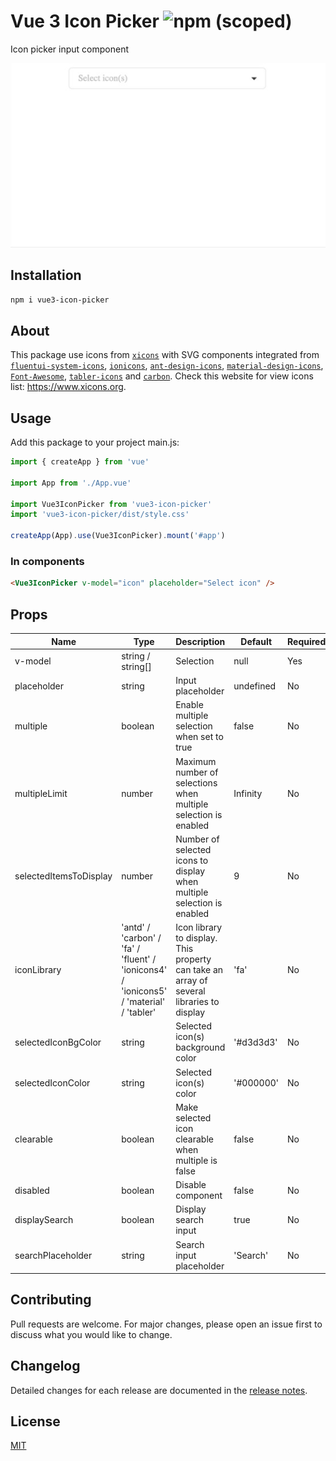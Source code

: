 # Vue 3 Icon Picker ![npm (scoped)](https://img.shields.io/npm/v/vue3-icon-picker)

Icon picker input component

<p align="center">
<img width="600" alt="Demo GIF" src="https://github.com/noeGnh/vue3-icon-picker/blob/master/demo.gif"/>
</p>

## Installation

```sh
npm i vue3-icon-picker
```

## About

This package use icons from [`xicons`](https://github.com/07akioni/xicons) with SVG components integrated from [`fluentui-system-icons`](https://github.com/microsoft/fluentui-system-icons), [`ionicons`](https://github.com/ionic-team/ionicons), [`ant-design-icons`](https://github.com/ant-design/ant-design-icons), [`material-design-icons`](https://github.com/google/material-design-icons), [`Font-Awesome`](https://github.com/FortAwesome/Font-Awesome), [`tabler-icons`](https://github.com/tabler/tabler-icons) and [`carbon`](https://github.com/carbon-design-system/carbon/tree/main/packages/icons). Check this website for view icons list: <https://www.xicons.org>.

## Usage

Add this package to your project main.js:

```js
import { createApp } from 'vue'

import App from './App.vue'

import Vue3IconPicker from 'vue3-icon-picker'
import 'vue3-icon-picker/dist/style.css'

createApp(App).use(Vue3IconPicker).mount('#app')
```

### In components

```html
<Vue3IconPicker v-model="icon" placeholder="Select icon" />
```

## Props

| Name                   | Type                                                                                    | Description                                                                              | Default   | Required |
| ---------------------- | --------------------------------------------------------------------------------------- | ---------------------------------------------------------------------------------------- | --------- | -------- |
| v-model                | string / string[]                                                                       | Selection                                                                                | null      | Yes      |
| placeholder            | string                                                                                  | Input placeholder                                                                        | undefined | No       |
| multiple               | boolean                                                                                 | Enable multiple selection when set to true                                               | false     | No       |
| multipleLimit          | number                                                                                  | Maximum number of selections when multiple selection is enabled                          | Infinity  | No       |
| selectedItemsToDisplay | number                                                                                  | Number of selected icons to display when multiple selection is enabled                   | 9         | No       |
| iconLibrary            | 'antd' / 'carbon' / 'fa' / 'fluent' / 'ionicons4' / 'ionicons5' / 'material' / 'tabler' | Icon library to display. This property can take an array of several libraries to display | 'fa'      | No       |
| selectedIconBgColor    | string                                                                                  | Selected icon(s) background color                                                        | '#d3d3d3' | No       |
| selectedIconColor      | string                                                                                  | Selected icon(s) color                                                                   | '#000000' | No       |
| clearable              | boolean                                                                                 | Make selected icon clearable when multiple is false                                      | false     | No       |
| disabled               | boolean                                                                                 | Disable component                                                                        | false     | No       |
| displaySearch          | boolean                                                                                 | Display search input                                                                     | true      | No       |
| searchPlaceholder      | string                                                                                  | Search input placeholder                                                                 | 'Search'  | No       |

## Contributing

Pull requests are welcome. For major changes, please open an issue first to discuss what you would like to change.

## Changelog

Detailed changes for each release are documented in the [release notes](https://github.com/noeGnh/vue3-icon-picker/releases).

## License

[MIT](https://github.com/noeGnh/vue3-icon-picker/blob/master/LICENSE)
